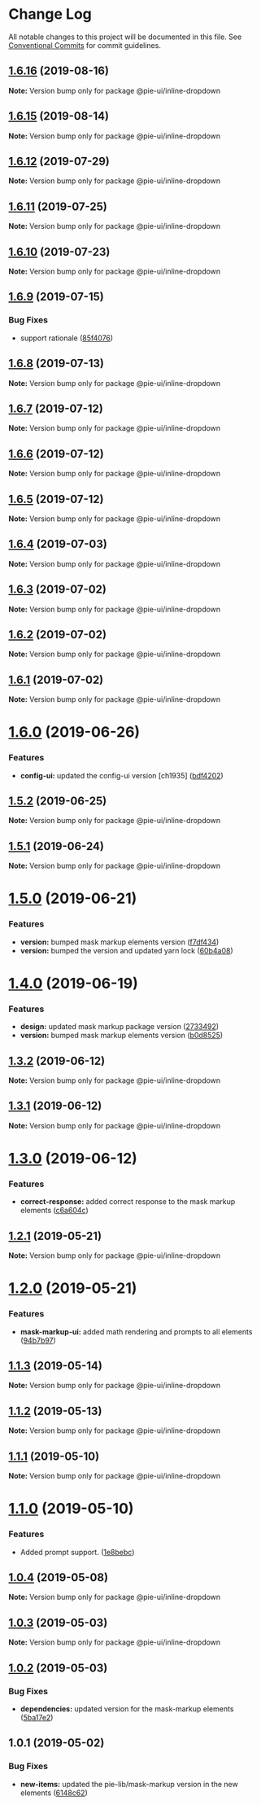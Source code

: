 # Change Log

All notable changes to this project will be documented in this file.
See [Conventional Commits](https://conventionalcommits.org) for commit guidelines.

## [1.6.16](https://github.com/pie-framework/pie-ui/compare/@pie-ui/inline-dropdown@1.6.15...@pie-ui/inline-dropdown@1.6.16) (2019-08-16)

**Note:** Version bump only for package @pie-ui/inline-dropdown





## [1.6.15](https://github.com/pie-framework/pie-ui/compare/@pie-ui/inline-dropdown@1.6.12...@pie-ui/inline-dropdown@1.6.15) (2019-08-14)

**Note:** Version bump only for package @pie-ui/inline-dropdown





## [1.6.12](https://github.com/pie-framework/pie-ui/compare/@pie-ui/inline-dropdown@1.6.11...@pie-ui/inline-dropdown@1.6.12) (2019-07-29)

**Note:** Version bump only for package @pie-ui/inline-dropdown





## [1.6.11](https://github.com/pie-framework/pie-ui/compare/@pie-ui/inline-dropdown@1.6.10...@pie-ui/inline-dropdown@1.6.11) (2019-07-25)

**Note:** Version bump only for package @pie-ui/inline-dropdown





## [1.6.10](https://github.com/pie-framework/pie-ui/compare/@pie-ui/inline-dropdown@1.6.9...@pie-ui/inline-dropdown@1.6.10) (2019-07-23)

**Note:** Version bump only for package @pie-ui/inline-dropdown





## [1.6.9](https://github.com/pie-framework/pie-ui/compare/@pie-ui/inline-dropdown@1.6.8...@pie-ui/inline-dropdown@1.6.9) (2019-07-15)


### Bug Fixes

* support rationale ([85f4076](https://github.com/pie-framework/pie-ui/commit/85f4076))





## [1.6.8](https://github.com/pie-framework/pie-ui/compare/@pie-ui/inline-dropdown@1.6.7...@pie-ui/inline-dropdown@1.6.8) (2019-07-13)

**Note:** Version bump only for package @pie-ui/inline-dropdown





## [1.6.7](https://github.com/pie-framework/pie-ui/compare/@pie-ui/inline-dropdown@1.6.6...@pie-ui/inline-dropdown@1.6.7) (2019-07-12)

**Note:** Version bump only for package @pie-ui/inline-dropdown





## [1.6.6](https://github.com/pie-framework/pie-ui/compare/@pie-ui/inline-dropdown@1.6.5...@pie-ui/inline-dropdown@1.6.6) (2019-07-12)

**Note:** Version bump only for package @pie-ui/inline-dropdown





## [1.6.5](https://github.com/pie-framework/pie-ui/compare/@pie-ui/inline-dropdown@1.6.4...@pie-ui/inline-dropdown@1.6.5) (2019-07-12)

**Note:** Version bump only for package @pie-ui/inline-dropdown





## [1.6.4](https://github.com/pie-framework/pie-ui/compare/@pie-ui/inline-dropdown@1.6.3...@pie-ui/inline-dropdown@1.6.4) (2019-07-03)

**Note:** Version bump only for package @pie-ui/inline-dropdown





## [1.6.3](https://github.com/pie-framework/pie-ui/compare/@pie-ui/inline-dropdown@1.6.2...@pie-ui/inline-dropdown@1.6.3) (2019-07-02)

**Note:** Version bump only for package @pie-ui/inline-dropdown





## [1.6.2](https://github.com/pie-framework/pie-ui/compare/@pie-ui/inline-dropdown@1.6.1...@pie-ui/inline-dropdown@1.6.2) (2019-07-02)

**Note:** Version bump only for package @pie-ui/inline-dropdown





## [1.6.1](https://github.com/pie-framework/pie-ui/compare/@pie-ui/inline-dropdown@1.6.0...@pie-ui/inline-dropdown@1.6.1) (2019-07-02)

**Note:** Version bump only for package @pie-ui/inline-dropdown





# [1.6.0](https://github.com/pie-framework/pie-ui/compare/@pie-ui/inline-dropdown@1.5.2...@pie-ui/inline-dropdown@1.6.0) (2019-06-26)


### Features

* **config-ui:** updated the config-ui version [ch1935] ([bdf4202](https://github.com/pie-framework/pie-ui/commit/bdf4202))





## [1.5.2](https://github.com/pie-framework/pie-ui/compare/@pie-ui/inline-dropdown@1.5.1...@pie-ui/inline-dropdown@1.5.2) (2019-06-25)

**Note:** Version bump only for package @pie-ui/inline-dropdown





## [1.5.1](https://github.com/pie-framework/pie-ui/compare/@pie-ui/inline-dropdown@1.5.0...@pie-ui/inline-dropdown@1.5.1) (2019-06-24)

**Note:** Version bump only for package @pie-ui/inline-dropdown





# [1.5.0](https://github.com/pie-framework/pie-ui/compare/@pie-ui/inline-dropdown@1.4.0...@pie-ui/inline-dropdown@1.5.0) (2019-06-21)


### Features

* **version:** bumped mask markup elements version ([f7df434](https://github.com/pie-framework/pie-ui/commit/f7df434))
* **version:** bumped the version and updated yarn lock ([60b4a08](https://github.com/pie-framework/pie-ui/commit/60b4a08))





# [1.4.0](https://github.com/pie-framework/pie-ui/compare/@pie-ui/inline-dropdown@1.3.2...@pie-ui/inline-dropdown@1.4.0) (2019-06-19)


### Features

* **design:** updated mask markup package version ([2733492](https://github.com/pie-framework/pie-ui/commit/2733492))
* **version:** bumped mask markup elements version ([b0d8525](https://github.com/pie-framework/pie-ui/commit/b0d8525))





## [1.3.2](https://github.com/pie-framework/pie-ui/compare/@pie-ui/inline-dropdown@1.3.1...@pie-ui/inline-dropdown@1.3.2) (2019-06-12)

**Note:** Version bump only for package @pie-ui/inline-dropdown





## [1.3.1](https://github.com/pie-framework/pie-ui/compare/@pie-ui/inline-dropdown@1.3.0...@pie-ui/inline-dropdown@1.3.1) (2019-06-12)

**Note:** Version bump only for package @pie-ui/inline-dropdown





# [1.3.0](https://github.com/pie-framework/pie-ui/compare/@pie-ui/inline-dropdown@1.2.1...@pie-ui/inline-dropdown@1.3.0) (2019-06-12)


### Features

* **correct-response:** added correct response to the mask markup elements ([c6a604c](https://github.com/pie-framework/pie-ui/commit/c6a604c))





## [1.2.1](https://github.com/pie-framework/pie-ui/compare/@pie-ui/inline-dropdown@1.2.0...@pie-ui/inline-dropdown@1.2.1) (2019-05-21)

**Note:** Version bump only for package @pie-ui/inline-dropdown





# [1.2.0](https://github.com/pie-framework/pie-ui/compare/@pie-ui/inline-dropdown@1.1.3...@pie-ui/inline-dropdown@1.2.0) (2019-05-21)


### Features

* **mask-markup-ui:** added math rendering and prompts to all elements ([94b7b97](https://github.com/pie-framework/pie-ui/commit/94b7b97))





## [1.1.3](https://github.com/pie-framework/pie-ui/compare/@pie-ui/inline-dropdown@1.1.2...@pie-ui/inline-dropdown@1.1.3) (2019-05-14)

**Note:** Version bump only for package @pie-ui/inline-dropdown





## [1.1.2](https://github.com/pie-framework/pie-ui/compare/@pie-ui/inline-dropdown@1.1.1...@pie-ui/inline-dropdown@1.1.2) (2019-05-13)

**Note:** Version bump only for package @pie-ui/inline-dropdown





## [1.1.1](https://github.com/pie-framework/pie-ui/compare/@pie-ui/inline-dropdown@1.1.0...@pie-ui/inline-dropdown@1.1.1) (2019-05-10)

**Note:** Version bump only for package @pie-ui/inline-dropdown





# [1.1.0](https://github.com/pie-framework/pie-ui/compare/@pie-ui/inline-dropdown@1.0.4...@pie-ui/inline-dropdown@1.1.0) (2019-05-10)


### Features

* Added prompt support. ([1e8bebc](https://github.com/pie-framework/pie-ui/commit/1e8bebc))





## [1.0.4](https://github.com/pie-framework/pie-ui/compare/@pie-ui/inline-dropdown@1.0.3...@pie-ui/inline-dropdown@1.0.4) (2019-05-08)

**Note:** Version bump only for package @pie-ui/inline-dropdown





## [1.0.3](https://github.com/pie-framework/pie-ui/compare/@pie-ui/inline-dropdown@1.0.2...@pie-ui/inline-dropdown@1.0.3) (2019-05-03)

**Note:** Version bump only for package @pie-ui/inline-dropdown





## [1.0.2](https://github.com/pie-framework/pie-ui/compare/@pie-ui/inline-dropdown@1.0.1...@pie-ui/inline-dropdown@1.0.2) (2019-05-03)


### Bug Fixes

* **dependencies:** updated version for the mask-markup elements ([5ba17e2](https://github.com/pie-framework/pie-ui/commit/5ba17e2))





## 1.0.1 (2019-05-02)


### Bug Fixes

* **new-items:** updated the pie-lib/mask-markup version in the new elements ([6148c62](https://github.com/pie-framework/pie-ui/commit/6148c62))
